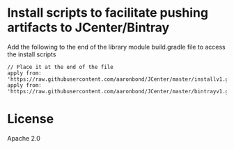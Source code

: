 # Install scripts to facilitate pushing artifacts to JCenter/Bintray

Add the following to the end of the library module build.gradle file to access the install scripts 

```
// Place it at the end of the file
apply from: 'https://raw.githubusercontent.com/aaronbond/JCenter/master/installv1.gradle'
apply from: 'https://raw.githubusercontent.com/aaronbond/JCenter/master/bintrayv1.gradle'
```

# License

Apache 2.0
